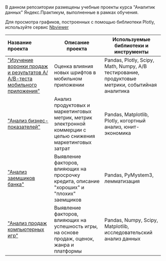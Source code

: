 В данном репозитории размещены учебные проекты курса "Аналитик данных" Яндекс.Практикум, выполненные в рамках обучения.

Для просмотра графиков, построенных с помощью библиотеки Plotly, используйте сервис [Nbviewer](https://nbviewer.jupyter.org/)

|Название проекта                                                           | Описание проекта                                  | Используемые библиотеки и инструменты                             |
|:--------------------------------------------------------------------------|---------------------------------------------------|-------------------------------------------------------------------|
|["Изучение воронки продаж и результатов  А/А/В-теста мобильного приложения"](https://github.com/Ksi14/ProjectsPraktikum/tree/master/AABtest) |Оценка влияния новых шрифтов в мобильном приложении|Pandas, Plotly, Scipy, Math, Numpy, А/В тестирование, продуктовые метрики, событийная аналитика                                     |
|["Анализ бизнес-показателей"](https://github.com/Ksi14/ProjectsPraktikum/tree/master/Business%20metrics)|Анализ продуктовых и маркетинговых метрик, метрик электронной коммерции с целью снижения маркетинговых затрат|Pandas, Matplotlib, Plotly, когортный анализ, юнит-экономика|
|["Анализ заемщиков банка"](https://github.com/Ksi14/ProjectsPraktikum/tree/master/Credit%20analysis)          |Выявление факторов, влияющих на просрочку кредита, описание "хороших" и "плохих" заемщиков|Pandas, PyMystem3, лемматизация                                    |
|["Анализ продаж компьютерных игр"](https://github.com/Ksi14/ProjectsPraktikum/tree/master/Games) |Выявление факторов, влияющих на успешность игры, на основе продаж, оценок, жанра и платформы |Pandas, Numpy, Scipy, Matplotlib, исследовательский анализ данных  |

